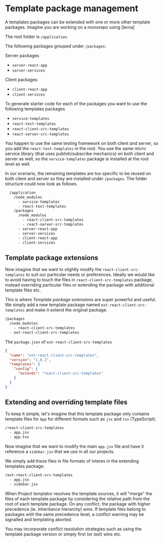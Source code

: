 # Template package management

A templates packages can be extended with one or more other template packages.
Imagine you are working on a monorepo using [lerna]

The root folder is `/application`.

The following packages grouped under `/packages`:

Server packages

- `server-react-app`
- `server-services`

Client packages

- `client-react-app`
- `client-services`

To generate starter code for each of the packages you want to use the following templates packages

- `service-templates`
- `react-test-templates`
- `react-client-src-templates`
- `react-server-src-templates`

You happen to use the same testing framework on both client and server, so you add the `react-test-templates` in the root. You use the same micro service library (that uses publish/subscribe mechanics) on both client and server as well, so the `service-templates` package is installed at the root level as well.

In our scenario, the remaining templates are too specific to be reused on both client and server so they are installed under `/packages`. The folder structure could now look as follows.

```sh
  /application
    /node_modules
      - service-templates
      - react-test-templates
    /packages
      /node_modules
        - react-client-src-templates
        - react-server-src-templates
      - server-react-app
      - server-services
      - client-react-app
      - client-services
```

## Template package extensions

Now imagine that we want to slightly modify the `react-client-src-templates` to suit our particular needs or preferences. Ideally we would like to avoid having to touch the files in `react-client-src-templates` package, instead overriding particular files or extending the package with additional template files etc.

This is where *Template package extensions* are super powerful and useful. We simply add a new template package named `ext-react-client-src-templates` and make it extend the original package.

```sh
/packages
  /node_modules
    - react-client-src-templates
  - ext-react-client-src-templates
```

The `package.json` of `ext-react-client-src-templates`

```json
{
  "name": "ext-react-client-src-templates",
  "version": "1.0.1",
  "templates": {
    "config": {
      "extends": "react-client-src-templates"
    }
  }
}
```

## Extending and overriding template files

To keep it simple, let's imagine that this template package only contains template files for `App` for different formats such as `jsx` and `tsx` (TypeScript).

```sh
/react-client-src-templates
  - app.jsx
  - app.tsx
```

Now imagine that we want to modify the main `app.jsx` file and have it reference a `sidebar.jsx` that we use in all our projects.

We simply add these files in file formats of interes in the extending templates package:

```sh
/ext-react-client-src-templates
  - app.jsx
  - sidebar.jsx
```

When Project templator resolves the template sources, it will "merge" the files of each template package by considering the relative path from the root of each template package. On any conflict, the package with higher precedence (ie. inheritance hierarchy) wins. If template files belong to packages with the same precedence level, a conflict warning may be signalled and templating aborted.

You may incorporate conflict resolution strategies such as using the template package version or simply first (or last) wins etc.
